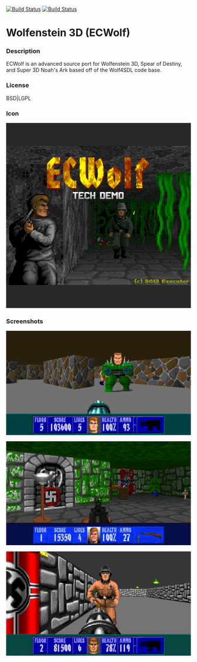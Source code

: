 [![Build Status](https://travis-ci.org/kodi-game/game.libretro.ecwolf.svg?branch=master)](https://travis-ci.org/kodi-game/game.libretro.ecwolf)
[![Build Status](https://ci.appveyor.com/api/projects/status/github/kodi-game/game.libretro.ecwolf?svg=true)](https://ci.appveyor.com/project/kodi-game/game-libretro-ecwolf)

# Wolfenstein 3D (ECWolf)

### Description
ECWolf is an advanced source port for Wolfenstein 3D, Spear of Destiny, and Super 3D Noah's Ark based off of the Wolf4SDL code base.

### License
BSD|LGPL

### Icon

![Icon](game.libretro.ecwolf/resources/icon.png)

### Screenshots

![Screenshot](game.libretro.ecwolf/resources/screenshot-01.jpg)

![Screenshot](game.libretro.ecwolf/resources/screenshot-02.jpg)

![Screenshot](game.libretro.ecwolf/resources/screenshot-03.jpg)


